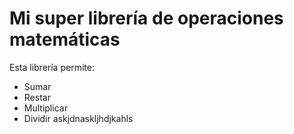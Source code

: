 # Mi super librería de operaciones matemáticas

Esta librería permite:
- Sumar
- Restar
- Multiplicar
- Dividir   askjdnaskljhdjkahls
